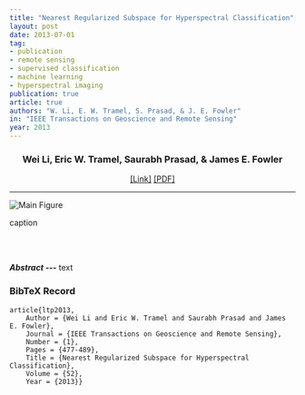 ```yaml
---
title: "Nearest Regularized Subspace for Hyperspectral Classification"
layout: post
date: 2013-07-01
tag: 
- publication
- remote sensing
- supervised classification
- machine learning
- hyperspectral imaging
publication: true
article: true
authors: "W. Li, E. W. Tramel, S. Prasad, & J. E. Fowler"
in: "IEEE Transactions on Geoscience and Remote Sensing"
year: 2013
---
```


<div align="center">
<h3>Wei Li, Eric W. Tramel, Saurabh Prasad, & James E. Fowler</h3>
<a href="http://">[Link]</a>
<a href="http://">[PDF]</a>
</div>

- - -

![Main Figure](/assets/images/lpt2013.png)
<figcaption class="caption">
caption
</figcaption>

<br><br>

***Abstract ---*** text

### BibTeX Record
```
article{ltp2013,
    Author = {Wei Li and Eric W. Tramel and Saurabh Prasad and James E. Fowler},
    Journal = {IEEE Transactions on Geoscience and Remote Sensing},
    Number = {1},
    Pages = {477-489},
    Title = {Nearest Regularized Subspace for Hyperspectral Classification},
    Volume = {52},
    Year = {2013}}
```
